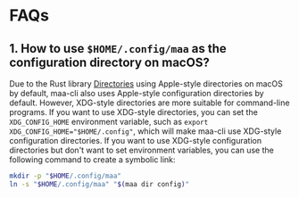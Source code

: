 # FAQs

## 1. How to use `$HOME/.config/maa` as the configuration directory on macOS?

Due to the Rust library [Directories](https://github.com/dirs-dev/directories-rs/) using Apple-style directories on macOS by default, maa-cli also uses Apple-style configuration directories by default. However, XDG-style directories are more suitable for command-line programs. If you want to use XDG-style directories, you can set the `XDG_CONFIG_HOME` environment variable, such as `export XDG_CONFIG_HOME="$HOME/.config"`, which will make maa-cli use XDG-style configuration directories. If you want to use XDG-style configuration directories but don't want to set environment variables, you can use the following command to create a symbolic link:

```bash
mkdir -p "$HOME/.config/maa"
ln -s "$HOME/.config/maa" "$(maa dir config)"
```
